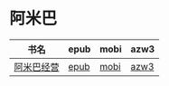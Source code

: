 # 阿米巴

| 书名 | epub | mobi | azw3 |
| --- | --- | --- | --- |
| [阿米巴经营](http://ct.dalanmei.com/f/31084289-571990634-bccbce) | [epub](http://ct.dalanmei.com/f/31084289-571990634-bccbce) | [mobi](http://ct.dalanmei.com/f/31084289-571562052-04c143) | [azw3](http://ct.dalanmei.com/f/31084289-571910716-55702c) |
